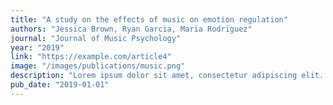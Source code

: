```yaml
---
title: "A study on the effects of music on emotion regulation"
authors: "Jessica Brown, Ryan Garcia, Maria Rodriguez"
journal: "Journal of Music Psychology"
year: "2019"
link: "https://example.com/article4"
image: "/images/publications/music.png"
description: "Lorem ipsum dolor sit amet, consectetur adipiscing elit. Nullam vel ante vitae dui tristique lacinia eu vel nisi. Aliquam volutpat odio vitae enim eleifend, ut suscipit massa tempus. Integer interdum tellus vel mauris dictum placerat."
pub_date: "2019-01-01"
---
```

